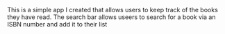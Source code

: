 This is a simple app I created that allows users to keep track of the books they have read.
The search bar allows useers to search for a book via an ISBN number and add it to their list